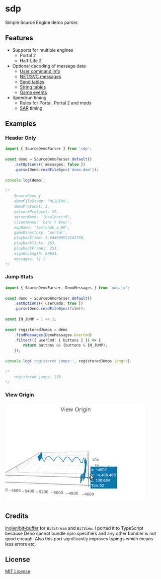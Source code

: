 # sdp

Simple Source Engine demo parser.

## Features

- Supports for multiple engines
    - Portal 2
    - Half-Life 2
- Optional decoding of message data
    - [User command info]
    - [NET/SVC messages]
    - [Send tables]
    - [String tables]
    - [Game events]
- Speedrun timing
    - Rules for Portal, Portal 2 and mods
    - [SAR] timing

[User command info]: https://nekz.me/dem/classes/usercmdinfo.html
[NET/SVC messages]: https://nekz.me/dem/classes/netsvc.html
[Send tables]: https://nekz.me/dem/classes/sendtable.html
[String tables]: https://nekz.me/dem/classes/stringtable.html
[Game events]: https://nekz.me/dem/classes/gameevent.html
[SAR]: https://sar.portal2.sr

## Examples

### Header Only

```ts
import { SourceDemoParser } from 'sdp';

const demo = SourceDemoParser.default()
    .setOptions({ messages: false })
    .parse(Deno.readFileSync('demo.dem'));

console.log(demo);

/*
    SourceDemo {
    demoFileStamp: 'HL2DEMO',
    demoProtocol: 3,
    networkProtocol: 15,
    serverName: 'localhost:0',
    clientName: 'Can\'t Even',
    mapName: 'testchmb_a_00',
    gameDirectory: 'portal',
    playbackTime: 3.944999933242798,
    playbackTicks: 263,
    playbackFrames: 253,
    signOnLength: 80641,
    messages: [] }
*/
```

### Jump Stats

```ts
import { SourceDemoParser, DemoMessages } from 'sdp.js';

const demo = SourceDemoParser.default()
    .setOptions({ userCmds: true })
    .parse(Deno.readFileSync(file));

const IN_JUMP = 1 << 1;

const registeredJumps = demo
    .findMessages(DemoMessages.UserCmd)
    .filter(({ userCmd: { buttons } }) => {
        return buttons && (buttons & IN_JUMP);
    });

console.log('registered jumps:', registeredJumps.length);

/*
    registered jumps: 270
*/
```

### View Origin

[![showcase.gif](showcase.gif)](https://nekz.me/parser)

## Credits

[inolen/bit-buffer] for `BitStream` and `BitView`. I ported it to TypeScript because Deno cannot bundle npm specifiers
and any other bundler is not good enough. Also this port significantly improves typings which means less errors etc.

[inolen/bit-buffer]: https://github.com/inolen/bit-buffer

## License

[MIT License](./LICENSE)
